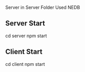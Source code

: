 Server in Server Folder
Used NEDB

## Server Start

cd server
npm start

## Client Start

cd client
npm start